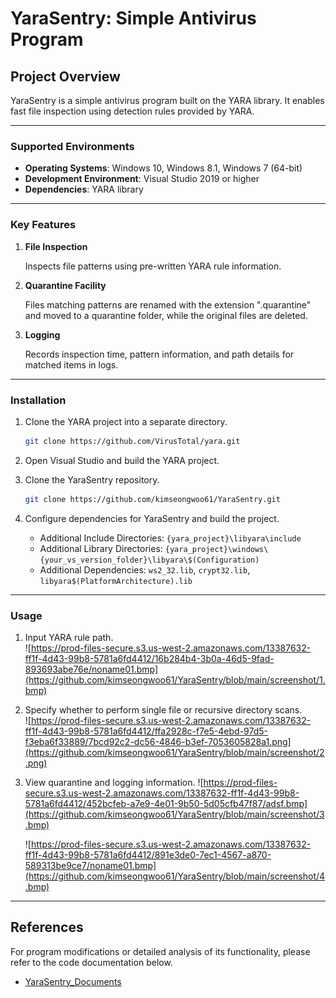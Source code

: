 # YaraSentry: Simple Antivirus Program

## Project Overview

YaraSentry is a simple antivirus program built on the YARA library. It enables fast file inspection using detection rules provided by YARA.

---

### Supported Environments

- **Operating Systems**: Windows 10, Windows 8.1, Windows 7 (64-bit)
- **Development Environment**: Visual Studio 2019 or higher
- **Dependencies**: YARA library

---

### Key Features

1. **File Inspection**
    
    Inspects file patterns using pre-written YARA rule information.
    
2. **Quarantine Facility**
    
    Files matching patterns are renamed with the extension ".quarantine" and moved to a quarantine folder, while the original files are deleted.
    
3. **Logging**
    
    Records inspection time, pattern information, and path details for matched items in logs.
    

---

### Installation

1. Clone the YARA project into a separate directory.
    
    ```bash
    git clone https://github.com/VirusTotal/yara.git
    ```
    
2. Open Visual Studio and build the YARA project.
3. Clone the YaraSentry repository.
    
    ```bash
    git clone https://github.com/kimseongwoo61/YaraSentry.git
    ```
    
4. Configure dependencies for YaraSentry and build the project.
    - Additional Include Directories: `{yara_project}\libyara\include`
    - Additional Library Directories: `{yara_project}\windows\{your_vs_version_folder}\libyara\$(Configuration)`
    - Additional Dependencies: `ws2_32.lib`, `crypt32.lib`, `libyara$(PlatformArchitecture).lib`

---

### Usage

1. Input YARA rule path.    
    ![https://prod-files-secure.s3.us-west-2.amazonaws.com/13387632-ff1f-4d43-99b8-5781a6fd4412/16b284b4-3b0a-46d5-9fad-893693abe76e/noname01.bmp](https://github.com/kimseongwoo61/YaraSentry/blob/main/screenshot/1.bmp)
    
2. Specify whether to perform single file or recursive directory scans.    
    ![https://prod-files-secure.s3.us-west-2.amazonaws.com/13387632-ff1f-4d43-99b8-5781a6fd4412/ffa2928c-f7e5-4ebd-97d5-f3eba6f33889/7bcd92c2-dc56-4846-b3ef-7053605828a1.png](https://github.com/kimseongwoo61/YaraSentry/blob/main/screenshot/2.png)
    
3. View quarantine and logging information.
    ![https://prod-files-secure.s3.us-west-2.amazonaws.com/13387632-ff1f-4d43-99b8-5781a6fd4412/452bcfeb-a7e9-4e01-9b50-5d05cfb47f87/adsf.bmp](https://github.com/kimseongwoo61/YaraSentry/blob/main/screenshot/3.bmp)
    
    ![https://prod-files-secure.s3.us-west-2.amazonaws.com/13387632-ff1f-4d43-99b8-5781a6fd4412/891e3de0-7ec1-4567-a870-589313be9ce7/noname01.bmp](https://github.com/kimseongwoo61/YaraSentry/blob/main/screenshot/4.bmp)
    

---

## References

For program modifications or detailed analysis of its functionality, please refer to the code documentation below.
- [YaraSentry_Documents](https://github.com/kimseongwoo61/YaraSentry/blob/main/YaraSentry%20Documents.MD)
